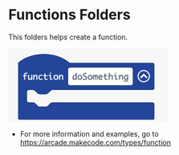 # Functions Folders

This folders helps create a function.

<img src="./images/media/image103.png"
style="width:3.31944in;height:1.51389in"
alt="A blue and white striped object with white text Description automatically generated" />

-   For more information and examples, go to
    <https://arcade.makecode.com/types/function>